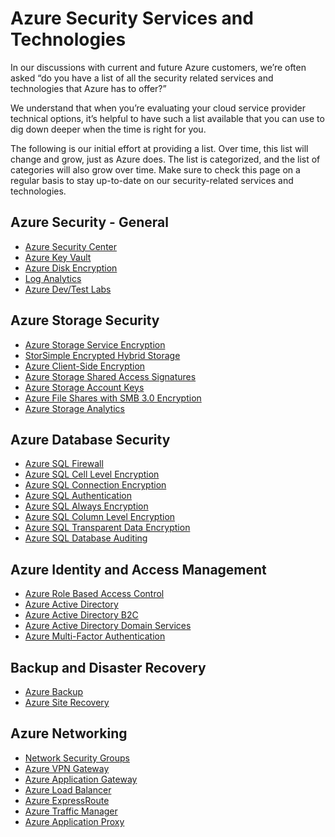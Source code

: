 <properties
   pageTitle="Azure Security Services and Technologies | Microsoft Azure"
   description="The article provides a curated list of Azure Security services and technologies."
   services="security"
   documentationCenter="na"
   authors="TomShinder"
   manager="StevenPo"
   editor="TomSh"/>

<tags
   ms.service="security"
   ms.devlang="na"
   ms.topic="article"
   ms.tgt_pltfrm="na"
   ms.workload="na"
   ms.date="08/09/2016"
   ms.author="yurid"/>

# Azure Security Services and Technologies

In our discussions with current and future Azure customers, we’re often asked “do you have a list of all the security related services and technologies that Azure has to offer?”
 
We understand that when you’re evaluating your cloud service provider technical options, it’s helpful to have such a list available that you can use to dig down deeper when the time is right for you.

The following is our initial effort at providing a list. Over time, this list will change and grow, just as Azure does. The list is categorized, and the list of categories will also grow over time. Make sure to check this page on a regular basis to stay up-to-date on our security-related services and technologies. 

## Azure Security - General
- [Azure Security Center](https://azure.microsoft.com/documentation/services/security-center/)
- [Azure Key Vault](https://azure.microsoft.com/documentation/services/key-vault/)
- [Azure Disk Encryption](azure-security-disk-encryption.md)
- [Log Analytics](../log-analytics/log-analytics-overview.md)
- [Azure Dev/Test Labs](https://azure.microsoft.com/documentation/services/devtest-lab/)

## Azure Storage Security
- [Azure Storage Service Encryption](../storage/storage-service-encryption.md)
- [StorSimple Encrypted Hybrid Storage](https://azure.microsoft.com/documentation/services/storsimple/)
- [Azure Client-Side Encryption](../storage/storage-client-side-encryption.md)
- [Azure Storage Shared Access Signatures](../storage/storage-dotnet-shared-access-signature-part-1.md)
- [Azure Storage Account Keys](../storage/storage-create-storage-account.md)
- [Azure File Shares with SMB 3.0 Encryption](../storage/storage-dotnet-how-to-use-files.md)
- [Azure Storage Analytics](https://msdn.microsoft.com/library/hh343270.aspx)

## Azure Database Security
- [Azure SQL Firewall](../sql-database/sql-database-firewall-configure.md)
- [Azure SQL Cell Level Encryption](https://blogs.msdn.microsoft.com/sqlsecurity/2015/05/12/recommendations-for-using-cell-level-encryption-in-azure-sql-database/)
- [Azure SQL Connection Encryption](../sql-database/sql-database-security-guidelines.md)
- [Azure SQL Authentication](../sql-database/sql-database-security-guidelines.md)
- [Azure SQL Always Encryption](https://msdn.microsoft.com/library/mt163865.aspx)
- [Azure SQL Column Level Encryption](https://msdn.microsoft.com/library/ms179331.aspx)
- [Azure SQL Transparent Data Encryption](https://msdn.microsoft.com/library/dn948096.aspx)
- [Azure SQL Database Auditing](../sql-database/sql-database-auditing-get-started.md)

## Azure Identity and Access Management
- [Azure Role Based Access Control](../active-directory/role-based-access-control-configure.md)
- [Azure Active Directory](../active-directory/active-directory-whatis.md)
- [Azure Active Directory B2C](../active-directory-b2c/active-directory-b2c-get-started.md)
- [Azure Active Directory Domain Services](https://azure.microsoft.com/documentation/services/active-directory-ds/)
- [Azure Multi-Factor Authentication](../multi-factor-authentication/multi-factor-authentication.md)

## Backup and Disaster Recovery
- [Azure Backup](https://azure.microsoft.com/documentation/services/backup/)
- [Azure Site Recovery](https://azure.microsoft.com/documentation/services/site-recovery/)

## Azure Networking
- [Network Security Groups](../virtual-network/virtual-networks-nsg.md)
- [Azure VPN Gateway](../vpn-gateway/vpn-gateway-about-vpngateways.md)
- [Azure Application Gateway](../application-gateway/application-gateway-introduction.md)
- [Azure Load Balancer](../load-balancer/load-balancer-overview.md)
- [Azure ExpressRoute](../expressroute/expressroute-introduction.md)
- [Azure Traffic Manager](../traffic-manager/traffic-manager-overview.md)
- [Azure Application Proxy](../active-directory/active-directory-application-proxy-enable.md)
